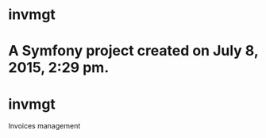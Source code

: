 invmgt
======

A Symfony project created on July 8, 2015, 2:29 pm.
=======
# invmgt
Invoices management

